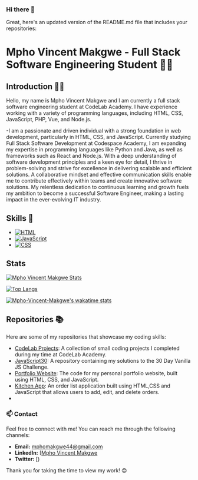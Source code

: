 ### Hi there 👋

Great, here's an updated version of the README.md file that includes your repositories:

# Mpho Vincent Makgwe - Full Stack Software Engineering Student 👨‍💻

## Introduction 🙋‍♂️
Hello, my name is Mpho Vincent Makgwe and I am currently a full stack software engineering student at CodeLab Academy. I have experience working with a variety of programming languages, including HTML, CSS, JavaScript, PHP, Vue, and Node.js.

-I am a passionate and driven individual with a strong foundation in web development, particularly in HTML, CSS, and JavaScript. Currently studying Full Stack Software Development at Codespace Academy, I am expanding my expertise in programming languages like Python and Java, as well as frameworks such as React and Node.js. With a deep understanding of software development principles and a keen eye for detail, I thrive in problem-solving and strive for excellence in delivering scalable and efficient solutions. A collaborative mindset and effective communication skills enable me to contribute effectively within teams and create innovative software solutions. My relentless dedication to continuous learning and growth fuels my ambition to become a successful Software Engineer, making a lasting impact in the ever-evolving IT industry.

## Skills 🚀
-  [![HTML](https://img.shields.io/badge/-HTML-orange?style=flat&logo=html5&logoColor=white)](https://iconscout.com/icon/html5-19)
-  [![JavaScript](https://img.shields.io/badge/-JavaScript-yellow?style=flat&logo=javascript&logoColor=white)](https://iconscout.com/icon/javascript-2752148)
- [![CSS](https://img.shields.io/badge/-CSS-blue?style=flat&logo=css3&logoColor=white)](https://iconscout.com/icon/css3-8)


## Stats
[![Mpho Vincent Makgwe Stats](https://github-readme-stats.vercel.app/api?username=Mpho-Vincent-Makgwe&show_icons=true&theme=merko&bg_color=00000000)](https://github.com/Mpho-Vincent-Makgwe/github-readme-stats)

[![Top Langs](https://github-readme-stats.vercel.app/api/top-langs/?username=Mpho-Vincent-Makgwe&size_weight=0.5&count_weight=0.5)](https://github.com/Mpho-Vincent-Makgwe/github-readme-stats)

[![Mpho-Vincent-Makgwe's wakatime stats](https://github-readme-stats.vercel.app/api/wakatime?username=HMpho-Vincent-Makgwe)](https://github.com/Mpho-Vincent-Makgwe/github-readme-stats)


## Repositories 📚
Here are some of my repositories that showcase my coding skills:
- [CodeLab Projects](https://github.com/Mpho-vincent-makgwe?tab=repositories): A collection of small coding projects I completed during my time at CodeLab Academy.
- [JavaScript30](https://github.com/Mpho-vincent-makgwe/JavaScript30-master.git): A repository containing my solutions to the 30 Day Vanilla JS Challenge.
- [Portfolio Website](): The code for my personal portfolio website, built using HTML, CSS, and JavaScript.
- [Kitchen App](https://github.com/Mpho-vincent-makgwe/todo-app): An order list application built using HTML,CSS and JavaScript that allows users to add, edit, and delete orders.
- 

### 📫 Contact

Feel free to connect with me! You can reach me through the following channels:

- **Email:** mphomakgwe44@gmail.com
- **LinkedIn:** [[Mpho Vincent Makgwe](https://www.linkedin.com/in/mpho-vincent-makgwe-1ab386199/)
- **Twitter:** [)

Thank you for taking the time to view my work! 😊
